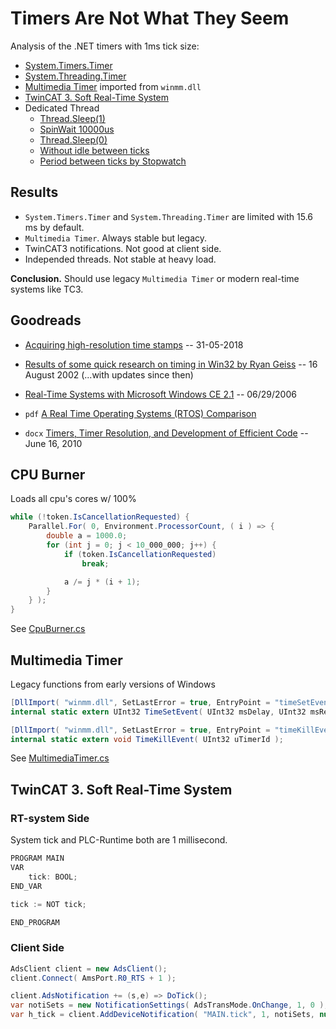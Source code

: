# Timers Are Not What They Seem

Analysis of the .NET timers with 1ms tick size:

- [System.Timers.Timer](https://github.com/nikvoronin/timers-are-not-what-they-seem/blob/master/doc/01-system-timers-timer.ipynb)
- [System.Threading.Timer](https://github.com/nikvoronin/timers-are-not-what-they-seem/blob/master/doc/02-system-threading-timer.ipynb)
- [Multimedia Timer](https://github.com/nikvoronin/timers-are-not-what-they-seem/blob/master/doc/03-multimedia-timer--winmm-dll.ipynb) imported from `winmm.dll`
- [TwinCAT 3. Soft Real-Time System](https://github.com/nikvoronin/timers-are-not-what-they-seem/blob/master/doc/04-twincat3-soft-realtime-system--notifications.ipynb)
- Dedicated Thread
  - [Thread.Sleep(1)](https://github.com/nikvoronin/timers-are-not-what-they-seem/blob/master/doc/05-dedicated-thread--thread-sleep-1ms.ipynb)
  - [SpinWait 10000us](https://github.com/nikvoronin/timers-are-not-what-they-seem/blob/master/doc/06-dedicated-thread--spinwait-1ms.ipynb)
  - [Thread.Sleep(0)](https://github.com/nikvoronin/timers-are-not-what-they-seem/blob/master/doc/07-dedicated-thread--thread-sleep-0.ipynb)
  - [Without idle between ticks](https://github.com/nikvoronin/timers-are-not-what-they-seem/blob/master/doc/08-dedicated-thread--no-idle-no-action.ipynb)
  - [Period between ticks by Stopwatch](https://github.com/nikvoronin/timers-are-not-what-they-seem/blob/master/doc/09-dedicated-thread--no-idle-w-stopwatch-timer.ipynb)

## Results

- `System.Timers.Timer` and `System.Threading.Timer` are limited with 15.6 ms by default.
- `Multimedia Timer`. Always stable but legacy.
- TwinCAT3 notifications. Not good at client side.
- Independed threads. Not stable at heavy load.

**Conclusion.** Should use legacy `Multimedia Timer` or modern real-time systems like TC3.

## Goodreads

- [Acquiring high-resolution time stamps](https://docs.microsoft.com/en-us/windows/win32/sysinfo/acquiring-high-resolution-time-stamps) -- 31-05-2018

- [Results of some quick research on timing in Win32 by Ryan Geiss](http://www.geisswerks.com/ryan/FAQS/timing.html) -- 16 August 2002 (...with updates since then)

- [Real-Time Systems with Microsoft Windows CE 2.1](https://docs.microsoft.com/en-us/previous-versions/ms834197(v=msdn.10)?redirectedfrom=MSDN#realtime21_latency) -- 06/29/2006

- `pdf` [A Real Time Operating Systems (RTOS) Comparison](http://csbc2009.inf.ufrgs.br/anais/pdf/wso/st04_03.pdf)

- `docx` [Timers, Timer Resolution, and Development of Efficient Code](http://download.microsoft.com/download/3/0/2/3027d574-c433-412a-a8b6-5e0a75d5b237/timer-resolution.docx) -- June 16, 2010

## CPU Burner

Loads all cpu's cores w/ 100%

```c#
while (!token.IsCancellationRequested) {
    Parallel.For( 0, Environment.ProcessorCount, ( i ) => {
        double a = 1000.0;
        for (int j = 0; j < 10_000_000; j++) {
            if (token.IsCancellationRequested)
                break;

            a /= j * (i + 1);
        }
    } );
}
```

See [CpuBurner.cs](https://github.com/nikvoronin/timers-are-not-what-they-seem/blob/master/src/DeltaTimer/CpuBurner.cs)

## Multimedia Timer

Legacy functions from early versions of Windows

```c#
[DllImport( "winmm.dll", SetLastError = true, EntryPoint = "timeSetEvent" )]
internal static extern UInt32 TimeSetEvent( UInt32 msDelay, UInt32 msResolution, MultimediaTimerCallback callback, ref UInt32 userCtx, UInt32 eventType );

[DllImport( "winmm.dll", SetLastError = true, EntryPoint = "timeKillEvent" )]
internal static extern void TimeKillEvent( UInt32 uTimerId );
```

See [MultimediaTimer.cs](https://github.com/nikvoronin/timers-are-not-what-they-seem/blob/master/src/DeltaTimer/MultimediaTimer.cs)

## TwinCAT 3. Soft Real-Time System

### RT-system Side

System tick and PLC-Runtime both are 1 millisecond.

```c#
PROGRAM MAIN
VAR
    tick: BOOL;
END_VAR

tick := NOT tick;

END_PROGRAM
```

### Client Side

```csharp
AdsClient client = new AdsClient();
client.Connect( AmsPort.R0_RTS + 1 );

client.AdsNotification += (s,e) => DoTick();
var notiSets = new NotificationSettings( AdsTransMode.OnChange, 1, 0 );
var h_tick = client.AddDeviceNotification( "MAIN.tick", 1, notiSets, null );
```
